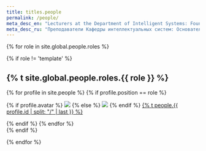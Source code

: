 ```yaml
---
title: titles.people
permalink: /people/
meta_desc_en: "Lecturers at the Department of Intelligent Systems: Founders of the Department, Doctors of Science, PhD, teachers, Graduate Students, Instructors"
meta_desc_ru: "Преподаватели Кафедры интеллектуальных систем: Основатели кафедры, Доктора наук, Кандидаты наук, преподаватели, Аспиранты, семинаристы"
---
```


{% for role in site.global.people.roles %}

{% if role != 'template' %}

<div class="list-header">
  <h2 id="{% t site.global.people.roles.{{ role }} %}">{% t site.global.people.roles.{{ role }} %}</h2>
</div>

<div class="list people">
  {% for profile in site.people %}
    {% if profile.position == role %}
      <div class="list-item-people">
        <p class="list-post-title">
          {% if profile.avatar %}
            <a href="{{ site.baseurl }}{{ profile.url }}"><img class="profile-thumbnail" src="{{ site.baseurl_root }}/images/people/{{profile.avatar}}"></a>
          {% else %}
            <a href="{{ site.baseurl }}{{ profile.url }}"><img class="profile-thumbnail" src="{{ site.baseurl_root }}/images/people/default.jpg"></a>
          {% endif %}
          <a class="name" href="{{ site.baseurl }}{{ profile.url }}">{% t people.{{ profile.id | split: "/" | last }} %}</a>
        </p>
      </div>    
    {% endif %}
  {% endfor %}
</div>
{% endif %}

{% endfor %}

